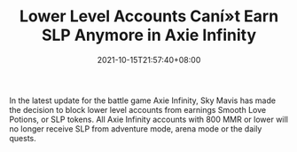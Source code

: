 ﻿---
title: "Lower Level Accounts Caní»t Earn SLP Anymore in Axie Infinity"
date: 2021-10-15T21:57:40+08:00
lastmod: 2021-10-15T16:45:40+08:00
draft: false
authors: ["Ophelia"]
description: "In the latest update for the battle game Axie Infinity, Sky Mavis has made the decision to block lower level accounts from earnings Smooth Love Potions, or SLP tokens. All Axie Infinity accounts with 800 MMR or lower will no longer receive SLP from adventure mode, arena mode or the daily quests."
featuredImage: "axie-infinity-mmr-accounts-earning-slp.png"
tags: ["Virtual World","Play to Earn"]
categories: ["news"]
news: ["Virtual World"]
weight: 
lightgallery: true
pinned: false
recommend: false
recommend1: false
---

In the latest update for the battle game Axie Infinity, Sky Mavis has made the decision to block lower level accounts from earnings Smooth Love Potions, or SLP tokens. All Axie Infinity accounts with 800 MMR or lower will no longer receive SLP from adventure mode, arena mode or the daily quests.

<!--more-->

